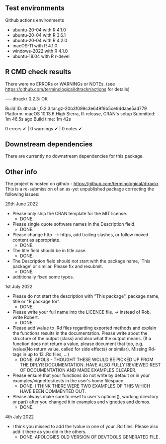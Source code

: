 ## Test environments

Github actions environments
* ubuntu-20-04 with R 4.1.0
* ubuntu-20-04 with R 3.6.1
* ubuntu-20-04 with R 4.2.0
* macOS-11 with R 4.1.0
* windows-2022 with R 4.1.0
* ubuntu-18.04 with R r-devel

## R CMD check results
There were no ERRORs or WARNINGs or NOTEs. 
(see https://github.com/terminological/dtrackr/actions for details)

── dtrackr 0.2.3: OK

  Build ID:   dtrackr_0.2.3.tar.gz-20b3f099c3e649f9b5ce94daae5ad779
  Platform:   macOS 10.13.6 High Sierra, R-release, CRAN's setup
  Submitted:  1m 46.5s ago
  Build time: 1m 42s

0 errors ✔ | 0 warnings ✔ | 0 notes ✔

## Downstream dependencies
There are currently no downstream dependencies for this package.

## Other info

The project is hosted on github - https://github.com/terminological/dtrackr
This is a re-submission of an as-yet unpublished package correcting the following issues:

29th June 2022

* Please only ship the CRAN template for the MIT license. 
     - DONE.
* Please single quote software names in the Description field. 
     - DONE.
* Please change http --> https, add trailing slashes, or follow moved content as appropriate. 
     - DONE.
* The title field should be in title case. 
     - DONE.
* The Description field should not start with the package name, 'This package' or similar. Please fix and resubmit. 
     - DONE.
* additionally fixed some typos.

1st July 2022

* Please do not start the description with "This package", package name,
title or "R package for". 
     - DONE.
* Please write your full name into the LICENCE file. -> instead of Rob,
write Robert. 
     - DONE.
* Please add \value to .Rd files regarding exported methods and explain
the functions results in the documentation. Please write about the
structure of the output (class) and also what the output means. (If a
function does not return a value, please document that too, e.g.
\value{No return value, called for side effects} or similar). 
Missing Rd-tags in up to 13 .Rd files,  ...)
     - DONE. APOLS - THOUGHT THESE WOULD BE PICKED UP FROM THE DPLYR DOCUMENTATION. HAVE ALSO 
FULLY REVIEWED REST OF DOCUMENTATION AND MADE EXAMPLES CLEARER.
* Please ensure that your functions do not write by default or in your
examples/vignettes/tests in the user's home filespace. 
     - DONE. I THINK THERE WERE TWO EXAMPLES OF THIS WHICH HAVE BEEN COMMENTED OUT.
* Please always make sure to reset to user's options(), working directory
or par() after you changed it in examples and vignettes and demos. 
     - DONE.

4th July 2022

* I think you missed to add the \value in one of your .Rd files. Please 
also add it there as you did in the others.
     - DONE. APOLOGIES OLD VERSION OF DEVTOOLS GENERATED FILE. 
